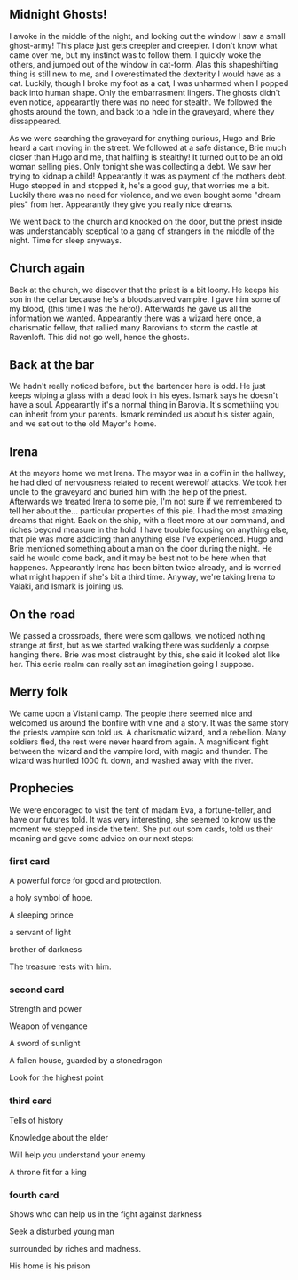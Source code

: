 ## Midnight Ghosts!

I awoke in the middle of the night, and looking out the window I saw a small ghost-army! 
This place just gets creepier and creepier. 
I don't know what came over me, but my instinct was to follow them. 
I quickly woke the others, and jumped out of the window in cat-form. 
Alas this shapeshifting thing is still new to me, and I overestimated the dexterity I would have as a cat. 
Luckily, though I broke my foot as a cat, I was unharmed when I popped back into human shape. 
Only the embarrasment lingers. 
The ghosts didn't even notice, appearantly there was no need for stealth. 
We followed the ghosts around the town, and back to a hole in the graveyard, where they dissappeared. 


As we were searching the graveyard for anything curious, Hugo and Brie heard a cart moving in the street. 
We followed at a safe distance, Brie much closer than Hugo and me, that halfling is stealthy! 
It turned out to be an old woman selling pies. 
Only tonight she was collecting a debt. 
We saw her trying to kidnap a child! 
Appearantly it was as payment of the mothers debt. 
Hugo stepped in and stopped it, he's a good guy, that worries me a bit. 
Luckily there was no need for violence, and we even bought some "dream pies" from her. 
Appearantly they give you really nice dreams. 


We went back to the church and knocked on the door, but the priest inside was understandably sceptical to a gang of strangers in the middle of the night. 
Time for sleep anyways. 


## Church again

Back at the church, we discover that the priest is a bit loony. He keeps his son in the cellar because he's a bloodstarved vampire.
I gave him some of my blood, (this time I was the hero!). 
Afterwards he gave us all the information we wanted. 
Appearantly there was a wizard here once, a charismatic fellow, that rallied many Barovians to storm the castle at Ravenloft. 
This did not go well, hence the ghosts. 


## Back at the bar

We hadn't really noticed before, but the bartender here is odd. 
He just keeps wiping a glass with a dead look in his eyes. 
Ismark says he doesn't have a soul.
Appearantly it's a normal thing in Barovia. 
It's somethiing you can inherit from your parents. 
Ismark reminded us about his sister again, and we set out to the old Mayor's home. 


## Irena 

At the mayors home we met Irena. 
The mayor was in a coffin in the hallway, he had died of nervousness related to recent werewolf attacks. 
We took her uncle to the graveyard and buried him with the help of the priest. 
Afterwards we treated Irena to some pie, I'm not sure if we remembered to tell her about the... particular properties of this pie. 
I had the most amazing dreams that night. 
Back on the ship, with a fleet more at  our command, and riches beyond measure in the hold. 
I have trouble focusing on anything else, that pie was more addicting than anything else I've experienced. 
Hugo and Brie mentioned something about a man on the door during the night. 
He said he would come back, and it may be best not to be here when that happenes.
Appearantly Irena has been bitten twice already, and is worried what might happen if she's bit a third time. 
Anyway, we're taking Irena to Valaki, and Ismark is joining us. 


## On the road

We passed a crossroads, there were som gallows, we noticed nothing strange at first, but as we started walking there was suddenly a corpse hanging there. 
Brie was most distraught by this, she said it looked alot like her. 
This eerie realm can really set an imagination going I suppose. 


## Merry folk

We came upon a Vistani camp. 
The people there seemed nice and welcomed us around the bonfire with vine and a story. 
It was the same story the priests vampire son told us. 
A charismatic wizard, and a rebellion. 
Many soldiers fled, the rest were never heard from again. 
A magnificent fight between the wizard and the vampire lord, with magic and thunder. 
The wizard was hurtled 1000 ft. down, and washed away with the river. 


## Prophecies

We were encoraged to visit the tent of madam Eva, a fortune-teller, and have our futures told. 
It was very interesting, she seemed to know us the moment we stepped inside the tent. 
She put out som cards, told us their meaning and gave some advice on our next steps:

### first card

A powerful force for good and protection.

a holy symbol of hope.


A sleeping prince

a servant of light 

brother of darkness

The treasure rests with him. 

### second card

Strength and power

Weapon of vengance

A sword of sunlight


A fallen house, guarded by a stonedragon

Look for the highest point


### third card

Tells of history

Knowledge about the elder

Will help you understand your enemy


A throne fit for a king


### fourth card

Shows who can help us in the fight against darkness


Seek a disturbed young man

surrounded by riches and madness.

His home is his prison



















